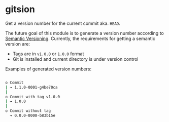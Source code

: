 # gitsion

Get a version number for the current commit aka. `HEAD`.

The future goal of this module is to generate a version number according to [Semantic Versioning][semver].
Currently, the requirements for getting a semantic version are:

* Tags are in `v1.0.0` or `1.0.0` format
* Git is installed and current directory is under version control

Examples of generated version numbers:

```bash

o Commit
| → 1.1.0-0001-g4be70ca
|
o Commit with tag v1.0.0
| → 1.0.0
|
o Commit without tag
  → 0.0.0-0000-b83b15e

```

[semver]: https://semver.org/
